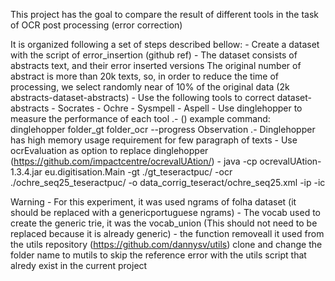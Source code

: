 This project has the goal to compare the result of different tools in the task of OCR post processing (error correction)

It is organized following a set of steps described bellow:
	- Create a dataset with the script of error\_insertion (github ref)
		- The dataset consists of abstracts text, and their error inserted versions
		The original number of abstract is more than 20k texts, so, in order to reduce the time of processing, we select randomly near of 10% of the original data (2k abstracts-dataset-abstracts)
	- Use the following tools to correct dataset-abstracts
		- Socrates
		- Ochre
		- Sysmpell
		- Aspell
	- Use dinglehopper to measure the performance of each tool .- 
	()
		example command:
			dinglehopper folder\_gt folder\_ocr --progress
		Observation .- Dinglehopper has high memory usage requirement for few paragraph of texts 
	- Use ocrEvaluation as option to replace dinglehopper
	(https://github.com/impactcentre/ocrevalUAtion/)
		- java -cp ocrevalUAtion-1.3.4.jar eu.digitisation.Main -gt ./gt_teseractpuc/ -ocr ./ochre_seq25_teseractpuc/ -o data_corrig_teseract/ochre_seq25.xml -ip -ic


Warning
	- For this experiment, it was used ngrams of folha dataset (it should be replaced with a genericportuguese ngrams)
	- The vocab used to create the generic trie, it was the vocab\_union (This should not need to be replaced because it is already generic)
	- the function removeall it used from the utils repository (https://github.com/dannysv/utils)
	clone and change the folder name to mutils to skip the reference error with the utils script that alredy exist in the current project

